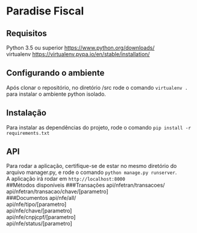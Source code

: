 # Paradise Fiscal

## Requisitos ##
Python 3.5 ou superior https://www.python.org/downloads/  
virtualenv https://virtualenv.pypa.io/en/stable/installation/  

## Configurando o ambiente ##
Após clonar o repositório, no diretório /src rode o comando `virtualenv .` para instalar o ambiente python isolado.  

## Instalação ##
Para instalar as dependências do projeto, rode o comando `pip install -r requirements.txt`  

## API ##
Para rodar a aplicação, certifique-se de estar no mesmo diretório do arquivo manager.py, e rode o comando `python manage.py runserver`.  
A aplicação irá rodar em `http://localhost:8000`  
##Métodos disponíveis
###Transações
api/nfetran/transacoes/  
api/nfetran/transacao/chave/[parametro]  
###Documentos
api/nfe/all/  
api/nfe/tipo/[parametro]  
api/nfe/chave/[parametro]  
api/nfe/cnpjcpf/[parametro]  
api/nfe/status/[parametro]  
